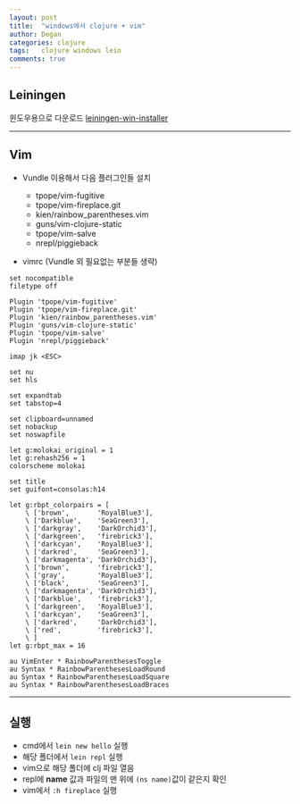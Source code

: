 ```yaml
---
layout: post
title:  "windows에서 clojure + vim"
author: Degan
categories: clojure
tags:   clojure windows lein 	
comments: true
---
```


## Leiningen 

윈도우용으로 다운로드
  [leiningen-win-installer](https://djpowell.github.io/leiningen-win-installer/)

---

## Vim

* Vundle 이용해서 다음 플러그인들 설치
    * tpope/vim-fugitive
    * tpope/vim-fireplace.git
    * kien/rainbow_parentheses.vim
    * guns/vim-clojure-static
    * tpope/vim-salve
    * nrepl/piggieback

* vimrc
(Vundle 외 필요없는 부분들 생략)

```
set nocompatible              
filetype off                  

Plugin 'tpope/vim-fugitive'
Plugin 'tpope/vim-fireplace.git'
Plugin 'kien/rainbow_parentheses.vim'
Plugin 'guns/vim-clojure-static'
Plugin 'tpope/vim-salve'
Plugin 'nrepl/piggieback'

imap jk <ESC>

set nu
set hls

set expandtab
set tabstop=4

set clipboard=unnamed
set nobackup
set noswapfile

let g:molokai_original = 1
let g:rehash256 = 1
colorscheme molokai

set title
set guifont=consolas:h14

let g:rbpt_colorpairs = [
    \ ['brown',       'RoyalBlue3'],
    \ ['Darkblue',    'SeaGreen3'],
    \ ['darkgray',    'DarkOrchid3'],
    \ ['darkgreen',   'firebrick3'],
    \ ['darkcyan',    'RoyalBlue3'],
    \ ['darkred',     'SeaGreen3'],
    \ ['darkmagenta', 'DarkOrchid3'],
    \ ['brown',       'firebrick3'],
    \ ['gray',        'RoyalBlue3'],
    \ ['black',       'SeaGreen3'],
    \ ['darkmagenta', 'DarkOrchid3'],
    \ ['Darkblue',    'firebrick3'],
    \ ['darkgreen',   'RoyalBlue3'],
    \ ['darkcyan',    'SeaGreen3'],
    \ ['darkred',     'DarkOrchid3'],
    \ ['red',         'firebrick3'],
    \ ]
let g:rbpt_max = 16

au VimEnter * RainbowParenthesesToggle
au Syntax * RainbowParenthesesLoadRound
au Syntax * RainbowParenthesesLoadSquare
au Syntax * RainbowParenthesesLoadBraces
```  

---

## 실행

* cmd에서 `lein new hello` 실행
* 해당 폴더에서 `lein repl` 실행
* vim으로 해당 폴더에 clj 파일 열음
* repl에 **name** 값과 파일의 맨 위에 `(ns name)`값이 같은지 확인
* vim에서 `:h fireplace` 실행
